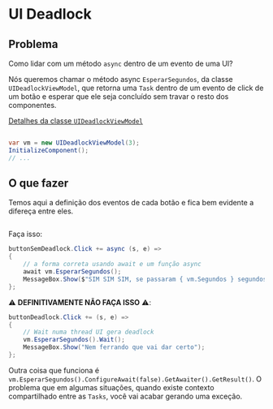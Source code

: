 # UI Deadlock

## Problema

Como lidar com um método `async` dentro de um evento de uma UI?

Nós queremos chamar o método async `EsperarSegundos`, da classe `UIDeadlockViewModel`, que retorna uma `Task` dentro de um evento de click de um botão e esperar que ele seja concluído sem travar o resto dos componentes.

[Detalhes da classe `UIDeadlockViewModel`](UIDeadlockViewModel.md)
```csharp

var vm = new UIDeadlockViewModel(3);
InitializeComponent();
// ...
```
## O que fazer

Temos aqui a definição dos eventos de cada botão e fica bem evidente a difereça entre eles.
```csharp

```
Faça isso:
```csharp
buttonSemDeadlock.Click += async (s, e) =>
{
	// a forma correta usando await e um função async
	await vm.EsperarSegundos();
	MessageBox.Show($"SIM SIM SIM, se passaram { vm.Segundos } segundos!");
};

```
⚠️ **DEFINITIVAMENTE NÃO FAÇA ISSO** ⚠️:
```csharp
buttonDeadlock.Click += (s, e) =>
{
	// Wait numa thread UI gera deadlock
	vm.EsperarSegundos().Wait();
	MessageBox.Show("Nem ferrando que vai dar certo");
};

```
Outra coisa que funciona é `vm.EsperarSegundos().ConfigureAwait(false).GetAwaiter().GetResult()`. O problema que em algumas situações, quando existe contexto compartilhado entre as `Tasks`, você vai acabar gerando uma exceção.
